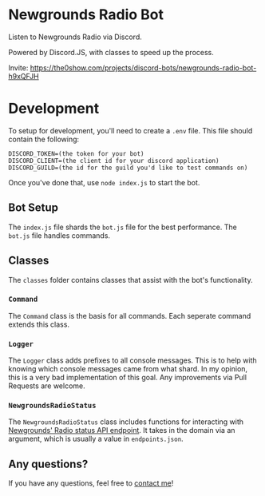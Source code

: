 # Newgrounds Radio Bot

Listen to Newgrounds Radio via Discord.

Powered by Discord.JS, with classes to speed up the process.

Invite: https://the0show.com/projects/discord-bots/newgrounds-radio-bot-h9xQFJH

# Development

To setup for development, you'll need to create a `.env` file. This file should contain the following:

```env
DISCORD_TOKEN=(the token for your bot)
DISCORD_CLIENT=(the client id for your discord application)
DISCORD_GUILD=(the id for the guild you'd like to test commands on)
```

Once you've done that, use `node index.js` to start the bot.

## Bot Setup

The `index.js` file shards the `bot.js` file for the best performance. The `bot.js` file handles commands.

## Classes

The `classes` folder contains classes that assist with the bot's functionality.

### `Command`

The `Command` class is the basis for all commands. Each seperate command extends this class.

### `Logger`

The `Logger` class adds prefixes to all console messages. This is to help with knowing which console messages came from what shard. In my opinion, this is a very bad implementation of this goal. Any improvements via Pull Requests are welcome.

### `NewgroundsRadioStatus`

The `NewgroundsRadioStatus` class includes functions for interacting with [Newgrounds' Radio status API endpoint](https://stream01.ungrounded.net/status-json-custom.xsl). It takes in the domain via an argument, which is usually a value in `endpoints.json`.

## Any questions?

If you have any questions, feel free to [contact me](https://the0show.com/contact)!
